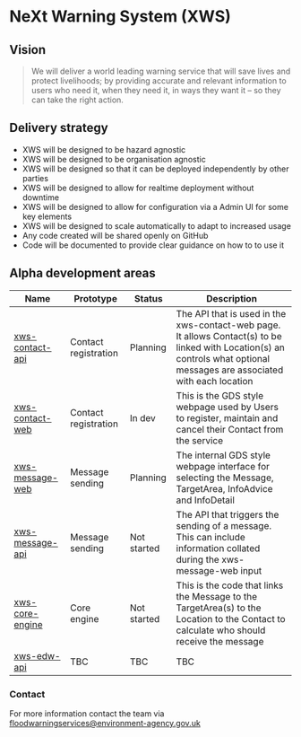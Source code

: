 # NeXt Warning System (XWS)

## Vision

> We will deliver a world leading warning service that will save lives and protect livelihoods; by providing accurate and relevant information to users who need it, when they need it, in ways they want it – so they can take the right action.

## Delivery strategy

* XWS will be designed to be hazard agnostic
* XWS will be designed to be organisation agnostic
* XWS will be designed so that it can be deployed independently by other parties
* XWS will be designed to allow for realtime deployment without downtime
* XWS will be designed to allow for configuration via a Admin UI for some key elements
* XWS will be designed to scale automatically to adapt to increased usage
* Any code created will be shared openly on GitHub
* Code will be documented to provide clear guidance on how to to use it

## Alpha development areas <a name="alpha"></a>

| Name            | Prototype             | Status  |   Description  |
| -------------   | -------------         | ---     | ---            |
| [xws-contact-api](https://github.com/NeXt-Warning-System/documentation/tree/master/xws-contact-api) | Contact registration  | Planning    | The API that is used in the xws-contact-web page. It allows Contact(s) to be linked with Location(s) an controls what optional messages are associated with each location |
| [xws-contact-web](https://github.com/NeXt-Warning-System/documentation/tree/master/xws-contact-web) | Contact registration  | In dev      | This is the GDS style webpage used by Users to register, maintain and cancel their Contact from the service |
| [xws-message-web](https://github.com/NeXt-Warning-System/documentation/tree/master/xws-message-web) | Message sending       | Planning    | The internal GDS style webpage interface for selecting the Message, TargetArea, InfoAdvice and InfoDetail |
| [xws-message-api](https://github.com/NeXt-Warning-System/documentation/tree/master/xws-message-api) | Message sending       | Not started | The API that triggers the sending of a message. This can include information collated during the xws-message-web input |
| [xws-core-engine](https://github.com/NeXt-Warning-System/documentation/tree/master/xws-core-engine) | Core engine           | Not started | This is the code that links the Message to the TargetArea(s) to the Location to the Contact to calculate who should receive the message |
| [xws-edw-api](https://github.com/NeXt-Warning-System/documentation/tree/master/xws-edw-api)         | TBC                   | TBC         | TBC | 

### Contact

For more information contact the team via [floodwarningservices@environment-agency.gov.uk](mailto:floodwarningservices@environment-agency.gov.uk)
